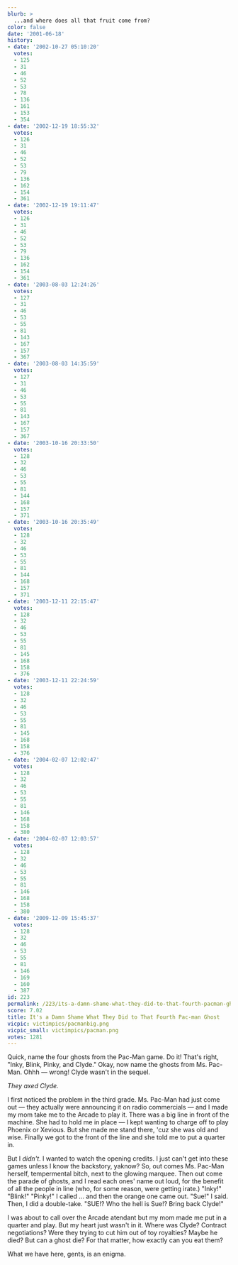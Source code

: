 ```yaml
---
blurb: >
  ...and where does all that fruit come from?
color: false
date: '2001-06-18'
history:
- date: '2002-10-27 05:10:20'
  votes:
  - 125
  - 31
  - 46
  - 52
  - 53
  - 78
  - 136
  - 161
  - 153
  - 354
- date: '2002-12-19 18:55:32'
  votes:
  - 126
  - 31
  - 46
  - 52
  - 53
  - 79
  - 136
  - 162
  - 154
  - 361
- date: '2002-12-19 19:11:47'
  votes:
  - 126
  - 31
  - 46
  - 52
  - 53
  - 79
  - 136
  - 162
  - 154
  - 361
- date: '2003-08-03 12:24:26'
  votes:
  - 127
  - 31
  - 46
  - 53
  - 55
  - 81
  - 143
  - 167
  - 157
  - 367
- date: '2003-08-03 14:35:59'
  votes:
  - 127
  - 31
  - 46
  - 53
  - 55
  - 81
  - 143
  - 167
  - 157
  - 367
- date: '2003-10-16 20:33:50'
  votes:
  - 128
  - 32
  - 46
  - 53
  - 55
  - 81
  - 144
  - 168
  - 157
  - 371
- date: '2003-10-16 20:35:49'
  votes:
  - 128
  - 32
  - 46
  - 53
  - 55
  - 81
  - 144
  - 168
  - 157
  - 371
- date: '2003-12-11 22:15:47'
  votes:
  - 128
  - 32
  - 46
  - 53
  - 55
  - 81
  - 145
  - 168
  - 158
  - 376
- date: '2003-12-11 22:24:59'
  votes:
  - 128
  - 32
  - 46
  - 53
  - 55
  - 81
  - 145
  - 168
  - 158
  - 376
- date: '2004-02-07 12:02:47'
  votes:
  - 128
  - 32
  - 46
  - 53
  - 55
  - 81
  - 146
  - 168
  - 158
  - 380
- date: '2004-02-07 12:03:57'
  votes:
  - 128
  - 32
  - 46
  - 53
  - 55
  - 81
  - 146
  - 168
  - 158
  - 380
- date: '2009-12-09 15:45:37'
  votes:
  - 128
  - 32
  - 46
  - 53
  - 55
  - 81
  - 146
  - 169
  - 160
  - 387
id: 223
permalink: /223/its-a-damn-shame-what-they-did-to-that-fourth-pacman-ghost/
score: 7.02
title: It's a Damn Shame What They Did to That Fourth Pac-man Ghost
vicpic: victimpics/pacmanbig.png
vicpic_small: victimpics/pacman.png
votes: 1281
---
```


Quick, name the four ghosts from the Pac-Man game. Do it! That's right,
"Inky, Blink, Pinky, and Clyde." Okay, now name the ghosts from Ms.
Pac-Man. Ohhh — wrong! Clyde wasn't in the sequel.

*They axed Clyde.*

I first noticed the problem in the third grade. Ms. Pac-Man had just
come out — they actually were announcing it on radio commercials — and
I made my mom take me to the Arcade to play it. There was a big line in
front of the machine. She had to hold me in place — I kept wanting to
charge off to play Phoenix or Xevious. But she made me stand there, 'cuz
she was old and wise. Finally we got to the front of the line and she
told me to put a quarter in.

But I *didn't*. I wanted to watch the opening credits. I just can't get
into these games unless I know the backstory, yaknow? So, out comes Ms.
Pac-Man herself, tempermental bitch, next to the glowing marquee. Then
out come the parade of ghosts, and I read each ones' name out loud, for
the benefit of all the people in line (who, for some reason, were
getting irate.) "Inky!" "Blink!" "Pinky!" I called ... and then the
orange one came out. "Sue!" I said. Then, I did a double-take. "SUE!?
Who the hell is Sue!? Bring back Clyde!"

I was about to call over the Arcade atendant but my mom made me put in a
quarter and play. But my heart just wasn't in it. Where was Clyde?
Contract negotiations? Were they trying to cut him out of toy royalties?
Maybe he died? But can a ghost die? For that matter, how exactly can you
eat them?

What we have here, gents, is an enigma.